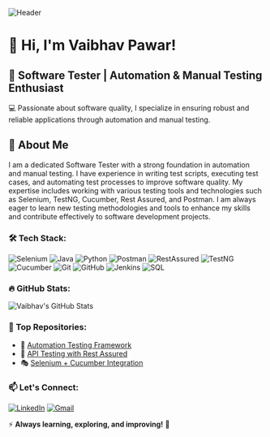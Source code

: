 ![Header](https://github.com/yourusername/banner.png)

# 👋 Hi, I'm Vaibhav Pawar! 

## 🚀 Software Tester | Automation & Manual Testing Enthusiast  

💻 Passionate about software quality, I specialize in ensuring robust and reliable applications through automation and manual testing. 

## 📖 About Me

I am a dedicated Software Tester with a strong foundation in automation and manual testing. I have experience in writing test scripts, executing test cases, and automating test processes to improve software quality. My expertise includes working with various testing tools and technologies such as Selenium, TestNG, Cucumber, Rest Assured, and Postman. I am always eager to learn new testing methodologies and tools to enhance my skills and contribute effectively to software development projects. 

### 🛠 Tech Stack:

![Selenium](https://img.shields.io/badge/Selenium-43B02A?style=for-the-badge&logo=selenium&logoColor=white) 
![Java](https://img.shields.io/badge/Java-ED8B00?style=for-the-badge&logo=java&logoColor=white)
![Python](https://img.shields.io/badge/Python-3776AB?style=for-the-badge&logo=python&logoColor=white)
![Postman](https://img.shields.io/badge/Postman-FF6C37?style=for-the-badge&logo=postman&logoColor=white)
![RestAssured](https://img.shields.io/badge/RestAssured-000000?style=for-the-badge&logo=rest-assured&logoColor=white)
![TestNG](https://img.shields.io/badge/TestNG-FFCA28?style=for-the-badge&logo=testng&logoColor=white)
![Cucumber](https://img.shields.io/badge/Cucumber-23D96C?style=for-the-badge&logo=cucumber&logoColor=white)
![Git](https://img.shields.io/badge/Git-F05032?style=for-the-badge&logo=git&logoColor=white)
![GitHub](https://img.shields.io/badge/GitHub-181717?style=for-the-badge&logo=github&logoColor=white)
![Jenkins](https://img.shields.io/badge/Jenkins-D24939?style=for-the-badge&logo=jenkins&logoColor=white)
![SQL](https://img.shields.io/badge/SQL-4479A1?style=for-the-badge&logo=database&logoColor=white)

### 🔥 GitHub Stats:

![Vaibhav's GitHub Stats](https://github-readme-stats.vercel.app/api?username=yourusername&show_icons=true&theme=radical)

### 📌 Top Repositories:

- 🚀 [Automation Testing Framework](https://github.com/yourusername/automation-framework)
- 📡 [API Testing with Rest Assured](https://github.com/yourusername/api-testing)
- 🎭 [Selenium + Cucumber Integration](https://github.com/yourusername/selenium-cucumber)

### 📫 Let's Connect:

[![LinkedIn](https://img.shields.io/badge/LinkedIn-0077B5?style=for-the-badge&logo=linkedin&logoColor=white)](https://www.linkedin.com/in/yourlinkedinprofile)
[![Gmail](https://img.shields.io/badge/Email-D14836?style=for-the-badge&logo=gmail&logoColor=white)](mailto:your.email@gmail.com)

⚡ **Always learning, exploring, and improving!** 🚀
